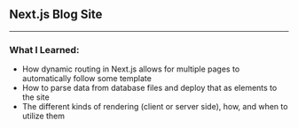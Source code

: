 ## Next.js Blog Site
---
### What I Learned:
- How dynamic routing in Next.js allows for multiple pages to automatically follow some template
- How to parse data from database files and deploy that as elements to the site
- The different kinds of rendering (client or server side), how, and when to utilize them
